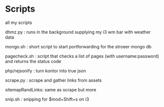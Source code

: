 # Scripts
all my scripts

dhmz.py		: runs in the background supplying my i3 wm bar with weather data

mongo.sh	: short script to start portforwarding for the stroeer mongo db

pagecheck.sh	: script that checks a list of pages (with username:password) and returns the status code

php/rejsonify	: turn kontor into true json

scrape.py	: scrape and gather links from assets

sitemapRandLinks: same as scrape but more

snip.sh		: snipping for $mod+Shift+s on i3

